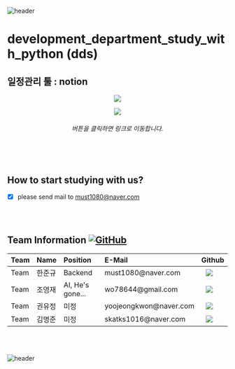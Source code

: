 ![header](https://capsule-render.vercel.app/api?type=wave&color=auto&height=135&section=header&text=&fontSize=90&fontAlignY=30&)

<h1>development_department_study_with_python (dds)</h1> 

## 일정관리 툴 : notion

 <p align = "center"><a href="https://wonderful-eagle-efe.notion.site/Flask-c1457e2cd6c2453ebe97e61e804ecc46"><img src="http://img.shields.io/badge/FlaskStudy-655ced?style=for-the-badge&color=informational" style="height : auto; margin-left : 10px; margin-right : 10px;"/></a> </p>
  <p align = "center"><a href="https://wonderful-eagle-efe.notion.site/Algstudy-91a49d25378941d09fd47208864f738f"><img src="http://img.shields.io/badge/AlgStudy-655ced?style=for-the-badge&color=informational" style="height : auto; margin-left : 10px; margin-right : 10px;"/></a> </p>

<h6><p align = "center">  버튼을 클릭하면 링크로 이동합니다.  </p></h6>

<br></br>


## How to start studying with us?
 
- [x] please send mail to must1080@naver.com

<br></br>


<h2> Team Information <a href="https://github.com/osamhack2020/Web_Drawing-chat-consulation_Stones-in-greenhouse/blob/master/LICENSE"><img alt="GitHub" src="https://img.shields.io/github/license/osamhack2020/Web_Drawing-chat-consulation_Stones-in-greenhouse"></a></h2>

<!--  아래는 Team INFORMATION 표-->
 
 <table>
<thead>
<tr>
<th style="text-align:left">Team</th>
<th style="text-align:left">Name</th>
<th style="text-align:left">Position</th>
<th style="text-align:left">E-Mail</th>
<th style="text-align:left">Github</th>
</tr> 
</thead>
<tbody>
<tr>
<td style="text-align:left">Team</td>
<td style="text-align:left">한준규</td>
<td style="text-align:left">Backend</td>
<td style="text-align:left">must1080@naver.com</td>
<td style="text-align:left"><a href="https://github.com/doongu">
<img src="http://img.shields.io/badge/doongu-655ced?style=social&logo=github" style="height : auto; margin-left : 10px; margin-right : 10px;"/>
</a></td> 
</tr>
<tr>
<td style="text-align:left">Team</td>
<td style="text-align:left">조영재</td>
<td style="text-align:left">AI, He's gone... </td>
<td style="text-align:left">wo78644@gmail.com</td>
<td style="text-align:left"><a href="https://github.com/wo7864">
<img src="http://img.shields.io/badge/wo7864-655ced?style=social&logo=github&color=informational" style="height : auto; margin-left : 10px; margin-right : 10px;"/>
</a></td>
</tr>
 <tr>
<td style="text-align:left">Team</td>
<td style="text-align:left">권유정</td>
<td style="text-align:left">미정</td>
<td style="text-align:left">yoojeongkwon@naver.com</td>
<td style="text-align:left"><a href="https://github.com/yujeongkwon">
<img src="http://img.shields.io/badge/yujeongkwon-655ced?style=social&logo=github&color=informational" style="height : auto; margin-left : 10px; margin-right : 10px;"/>
</a></td>
</tr>
<tr>
<td style="text-align:left">Team</td>
<td style="text-align:left">김명준</td>
<td style="text-align:left">미정</td>
<td style="text-align:left">skatks1016@naver.com</td>
<td style="text-align:left"><a href="https://github.com/kmj111">
<img src="http://img.shields.io/badge/kmj111-655ced?style=social&logo=github&color=informational" style="height : auto; margin-left : 10px; margin-right : 10px;"/>
</a></td>
</tr>
</tbody>
</table>


<br></br>



![header](https://capsule-render.vercel.app/api?type=wave&color=auto&height=135&section=footer&fontSize=90)
  



